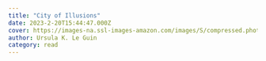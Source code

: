 ```yaml
---
title: "City of Illusions"
date: 2023-2-20T15:44:47.000Z
cover: https://images-na.ssl-images-amazon.com/images/S/compressed.photo.goodreads.com/books/1382955526i/201889.jpg
author: Ursula K. Le Guin
category: read
---
```

